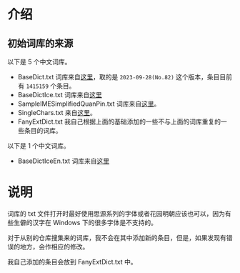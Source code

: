 # 介绍

## 初始词库的来源

以下是 5 个中文词库。

- BaseDict.txt 词库来自[这里](https://github.com/wuhgit/CustomPinyinDictionary)，取的是 `2023-09-28(No.82)` 这个版本，条目目前有 `1415159` 个条目。
- BaseDictIce.txt 词库来自[这里](https://github.com/iDvel/rime-ice)
- SampleIMESimplifiedQuanPin.txt 词库来自[这里](https://github.com/microsoft/Windows-classic-samples/tree/main/Samples/IME/cpp/SampleIME/Dictionary)。
- SingleChars.txt 来自[这里](https://github.com/iDvel/rime-ice)。
- FanyExtDict.txt 我自己根据上面的基础添加的一些不与上面的词库重复的一些条目的词库。

以下是 1 个中文词库。

- BaseDictIceEn.txt 词库来自[这里](https://github.com/iDvel/rime-ice)

# 说明

词库的 txt 文件打开时最好使用思源系列的字体或者花园明朝应该也可以，因为有些生僻的汉字在 Windows 下的很多字体是不支持的。

对于从别的仓库搜集来的词库，我不会在其中添加新的条目，但是，如果发现有错误的地方，会作相应的修改。

我自己添加的条目会放到 FanyExtDict.txt 中。


